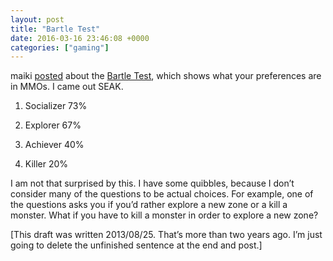 ```yaml
---
layout: post
title: "Bartle Test"
date: 2016-03-16 23:46:08 +0000
categories: ["gaming"]
---
```


maiki [posted](interi.org/2013/08/bartle-test/) about the [Bartle Test](https://en.wikipedia.org/wiki/Bartle_Test), which shows what your preferences are in MMOs. I came out SEAK.

1. Socializer 73%

2. Explorer 67%

3. Achiever 40%

4. Killer 20%

I am not that surprised by this. I have some quibbles, because I don’t consider many of the questions to be actual choices. For example, one of the questions asks you if you’d rather explore a new zone or a kill a monster. What if you have to kill a monster in order to explore a new zone?

[This draft was written 2013/08/25. That’s more than two years ago. I’m just going to delete the unfinished sentence at the end and post.]